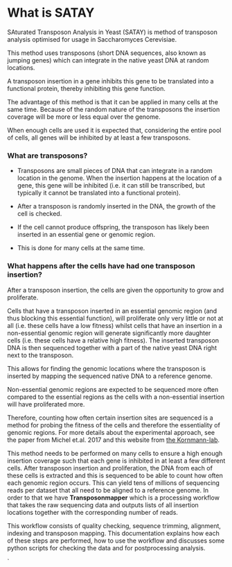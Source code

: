 
# What is SATAY

SAturated Transposon Analysis in Yeast (SATAY) is method of transposon analysis optimised for usage in Saccharomyces Cerevisiae.

This method uses transposons (short DNA sequences, also known as jumping genes) which can integrate in the native yeast DNA at random locations.

A transposon insertion in a gene inhibits this gene to be translated into a functional protein, thereby inhibiting this gene function.

The advantage of this method is that it can be applied in many cells at the same time.
Because of the random nature of the transposons the insertion coverage will be more or less equal over the genome.

When enough cells are used it is expected that, considering the entire pool of cells, all genes will be inhibited by at least a few transposons.

### What are transposons? 

- Transposons are small pieces of DNA that can integrate in a random location in the genome.
When the insertion happens at the location of a gene, this gene will be inhibited (i.e. it can still be transcribed, but typically it cannot be translated into a functional protein).

- After a transposon is randomly inserted in the DNA, the growth of the cell is checked.
- If the cell cannot produce offspring, the transposon has likely been inserted in an essential gene or genomic region.
- This is done for many cells at the same time.



### What happens after the cells have had  one transposon insertion? 

After a transposon insertion, the cells are given the opportunity to grow and proliferate.

Cells that have a transposon inserted in an essential genomic region (and thus blocking this essential function), will proliferate only very little or not at all (i.e. these cells have a low fitness) whilst cells that have an insertion in a non-essential genomic region will generate significantly more daughter cells (i.e. these cells have a relative high fitness).
The inserted transposon DNA is then sequenced together with a part of the native yeast DNA right next to the transposon.

This allows for finding the genomic locations where the transposon is inserted by mapping the sequenced native DNA to a reference genome.

Non-essential genomic regions are expected to be sequenced more often compared to the essential regions as the cells with a non-essential insertion will have proliferated more.

Therefore, counting how often certain insertion sites are sequenced is a method for probing the fitness of the cells and therefore the essentiality of genomic regions.
For more details about the experimental approach, see the paper from Michel et.al. 2017 and this website from [the Kornmann-lab](https://sites.google.com/site/satayusers/).



This method needs to be performed on many cells to ensure a high enough insertion coverage such that each gene is inhibited in at least a few different cells.
After transposon insertion and proliferation, the DNA from each of these cells is extracted and this is sequenced to be able to count how often each genomic region occurs.
This can yield tens of millions of sequencing reads per dataset that all need to be aligned to a reference genome.
In order to that we have **Transposonmapper**
which is  a processing workflow  that takes  the raw sequencing data and outputs lists of all insertion locations together with the corresponding number of reads.

This workflow consists of quality checking, sequence trimming, alignment, indexing and transposon mapping.
This documentation explains how each of these steps are performed, how to use the workflow and discusses some python scripts for checking the data and for postprocessing analysis.


`

